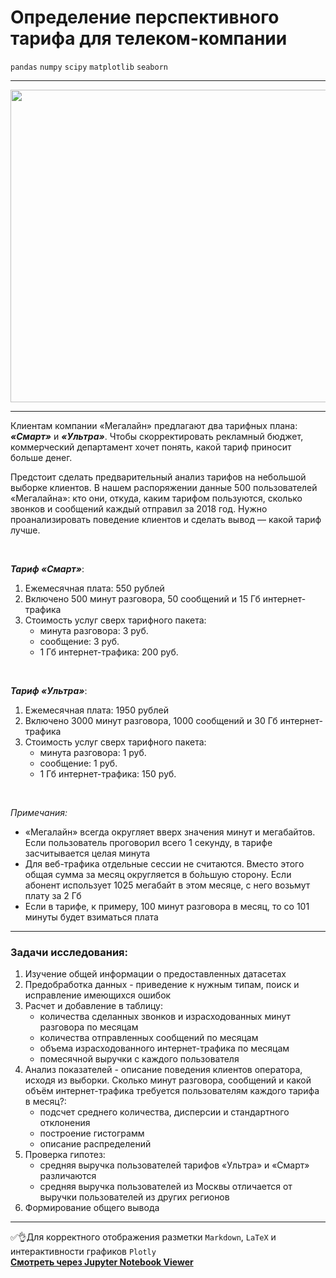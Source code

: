 # Определение перспективного тарифа для телеком-компании

`pandas`  `numpy`  `scipy`  `matplotlib`  `seaborn`

---

<p align="center">
  <img src="https://www.protarif.info/news/thumbnails/b7ffcce08ddd1f9d9c3bf5dff6ccc580.jpeg" width=800 height=500 />
</p>

---
Клиентам компании «Мегалайн» предлагают два тарифных плана: ***«Смарт»*** и ***«Ультра»***. Чтобы скорректировать рекламный бюджет, коммерческий департамент хочет понять, какой тариф приносит больше денег.

Предстоит сделать предварительный анализ тарифов на небольшой выборке клиентов. В нашем распоряжении данные 500 пользователей «Мегалайна»: кто они, откуда, каким тарифом пользуются, сколько звонков и сообщений каждый отправил за 2018 год. Нужно проанализировать поведение клиентов и сделать вывод — какой тариф лучше.

<br/>

***Тариф «Смарт»***:
1. Ежемесячная плата: 550 рублей
2. Включено 500 минут разговора, 50 сообщений и 15 Гб интернет-трафика
3. Стоимость услуг сверх тарифного пакета:
    * минута разговора: 3 руб.
    * сообщение: 3 руб.
    * 1 Гб интернет-трафика: 200 руб.
 
<br/>

***Тариф «Ультра»***:
1. Ежемесячная плата: 1950 рублей
2. Включено 3000 минут разговора, 1000 сообщений и 30 Гб интернет-трафика
3. Стоимость услуг сверх тарифного пакета:
    * минута разговора: 1 руб.
    * сообщение: 1 руб.
    * 1 Гб интернет-трафика: 150 руб.

<br/>

*Примечания:* 
* «Мегалайн» всегда округляет вверх значения минут и мегабайтов. Если пользователь проговорил всего 1 секунду, в тарифе засчитывается целая минута
* Для веб-трафика отдельные сессии не считаются. Вместо этого общая сумма за месяц округляется в бо́льшую сторону. Если абонент использует 1025 мегабайт в этом месяце, с него возьмут плату за 2 Гб
* Если в тарифе, к примеру, 100 минут разговора в месяц, то со 101 минуты будет взиматься плата

---

### Задачи исследования:

1. Изучение общей информации о предоставленных датасетах
2. Предобработка данных - приведение к нужным типам, поиск и исправление имеющихся ошибок 
3. Расчет и добавление в таблицу:
    * количества сделанных звонков и израсходованных минут разговора по месяцам
    * количества отправленных сообщений по месяцам
    * объема израсходованного интернет-трафика по месяцам
    * помесячной выручки с каждого пользователя 
4. Анализ показателей - описание поведения клиентов оператора, исходя из выборки. Сколько минут разговора, сообщений и какой объём интернет-трафика требуется пользователям каждого тарифа в месяц?:
    * подсчет среднего количества, дисперсии и стандартного отклонения
    * построение гистограмм
    * описание распределений
5. Проверка гипотез:
    * средняя выручка пользователей тарифов «Ультра» и «Смарт» различаются
    * средняя выручка пользователей из Москвы отличается от выручки пользователей из других регионов
6. Формирование общего вывода

---

:white_check_mark::ok_hand:Для корректного отображения разметки `Markdown`, `LaTeX` и интерактивности графиков `Plotly` </br>
**[Cмотреть через Jupyter Notebook Viewer](https://nbviewer.org/github/NikitaGirya/YaP_DA_2021/blob/main/03_promising_telecom_tariff/Girya_promising_telecom_tariff.ipynb)**
